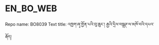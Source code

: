 # EN_BO_WEB
Repo name: BO8039
Text title: འཁྱག་ཞྭ་གྱོན་པའི་བུ་ཆུང་། རྒྱའི་དྲིལ་བསྒྲཊ་ལ་མཁོ་བའི་དཔའ་རྒོད།